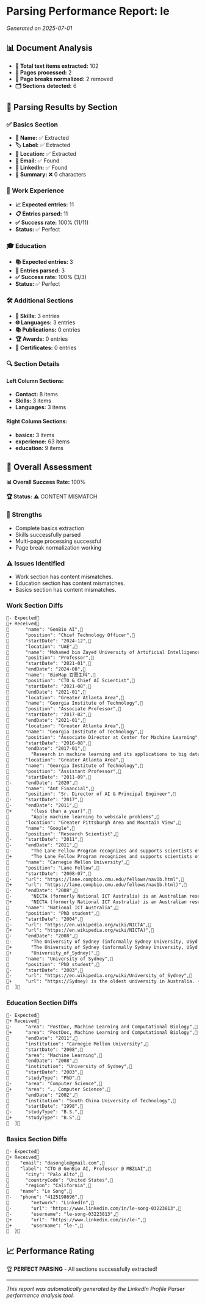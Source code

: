 # Parsing Performance Report: le

*Generated on 2025-07-01*

## 📊 Document Analysis
- **📄 Total text items extracted:** 102
- **📑 Pages processed:** 2
- **🔄 Page breaks normalized:** 2 removed
- **🗂️ Sections detected:** 6

## 🎯 Parsing Results by Section

### ✅ Basics Section
- **👤 Name:** ✅ Extracted
- **🏷️ Label:** ✅ Extracted
- **📍 Location:** ✅ Extracted
- **📧 Email:** ✅ Found
- **🔗 LinkedIn:** ✅ Found
- **📝 Summary:** ❌ 0 characters

### 💼 Work Experience
- **📈 Expected entries:** 11
- **📋 Entries parsed:** 11
- **✅ Success rate:** 100% (11/11)
- **Status:** ✅ Perfect

### 🎓 Education
- **📚 Expected entries:** 3
- **🏫 Entries parsed:** 3
- **✅ Success rate:** 100% (3/3)
- **Status:** ✅ Perfect

### 🛠️ Additional Sections
- **🔧 Skills:** 3 entries
- **🌐 Languages:** 3 entries
- **📚 Publications:** 0 entries
- **🏆 Awards:** 0 entries
- **📜 Certificates:** 0 entries

### 🔍 Section Details
#### Left Column Sections:
- **Contact:** 8 items
- **Skills:** 3 items
- **Languages:** 3 items

#### Right Column Sections:
- **basics:** 3 items
- **experience:** 63 items
- **education:** 9 items

## 🎯 Overall Assessment

**📊 Overall Success Rate:** 100%

**🏆 Status:** ⚠️ CONTENT MISMATCH

### 💪 Strengths
- Complete basics extraction
- Skills successfully parsed
- Multi-page processing successful
- Page break normalization working

### ⚠️ Issues Identified
- Work section has content mismatches.
- Education section has content mismatches.
- Basics section has content mismatches.
### Work Section Diffs
```diff
- Expected
+ Received
      "name": "GenBio AI",
      "position": "Chief Technology Officer",
      "startDate": "2024-12",
      "location": "UAE",
      "name": "Mohamed bin Zayed University of Artificial Intelligence",
      "position": "Professor",
      "startDate": "2021-01",
      "endDate": "2024-08",
      "name": "BioMap 百图生科",
      "position": "CTO & Chief AI Scientist",
      "startDate": "2021-08",
      "endDate": "2021-01",
      "location": "Greater Atlanta Area",
      "name": "Georgia Institute of Technology",
      "position": "Associate Professor",
      "startDate": "2017-02",
      "endDate": "2021-01",
      "location": "Greater Atlanta Area",
      "name": "Georgia Institute of Technology",
      "position": "Associate Director at Center for Machine Learning",
      "startDate": "2016-08",
      "endDate": "2017-01",
        "Research in machine learning and its applications to big data",
      "location": "Greater Atlanta Area",
      "name": "Georgia Institute of Technology",
      "position": "Assistant Professor",
      "startDate": "2011-09",
-     "endDate": "2020",
      "name": "Ant Financial",
      "position": "Sr. Director of AI & Principal Engineer",
-     "startDate": "2017",
-     "endDate": "2011",
+       "(less than a year)",
        "Apply machine learning to webscale problems",
      "location": "Greater Pittsburgh Area and Mountain View",
      "name": "Google",
      "position": "Research Scientist",
-     "startDate": "2011",
-     "endDate": "2011",
-       "The Lane Fellow Program recognizes and supports scientists of outstanding intellect who are dedicated to a career at the interface of machine learning and computational biological so that they can pursue postdoctoral research in the rich computational environment at Carnegie Mellon.",
+       "The Lane Fellow Program recognizes and supports scientists of outstanding intellect who are dedicated to a career at the interface of machine learning and computational biological so that they can pursue postdoctoral research in the rich computational environment at Carnegie Mellon. (http://",
      "name": "Carnegie Mellon University",
      "position": "Lane Fellow",
      "startDate": "2008-07",
-     "url": "https://lane.compbio.cmu.edu/fellows/nav1b.html",
+     "url": "https://lane.compbio.cmu.edu/fellows/nav1b.html)",
-     "endDate": "2008",
-       "NICTA (formerly National ICT Australia) is an Australian research institute driving innovation through high-quality research, training and technology transfer. NICTA is the largest research organisation in Australia dedicated to information and communications technology (ICT) research.",
+       "NICTA (formerly National ICT Australia) is an Australian research institute driving innovation through high-quality research, training and technology transfer. NICTA is the largest research organisation in Australia dedicated to information and communications technology (ICT) research. (http://",
      "name": "National ICT Australia",
      "position": "PhD student",
-     "startDate": "2004",
-     "url": "https://en.wikipedia.org/wiki/NICTA",
+     "url": "https://en.wikipedia.org/wiki/NICTA)",
-     "endDate": "2008",
-       "The University of Sydney (informally Sydney University, USyd or simply Sydney) is the oldest university in Australia.",
+       "The University of Sydney (informally Sydney University, USyd or simply",
+       "University_of_Sydney)",
      "name": "University of Sydney",
      "position": "PhD student",
-     "startDate": "2003",
-     "url": "https://en.wikipedia.org/wiki/University_of_Sydney",
+     "url": "https://Sydney) is the oldest university in Australia. (http://en.wikipedia.org/wiki/",
  ]
```

### Education Section Diffs
```diff
- Expected
+ Received
-     "area": "PostDoc, Machine Learning and Computational Biology",
+     "area": "PostDoc, Machine Learning and Computational Biology",
      "endDate": "2011",
      "institution": "Carnegie Mellon University",
      "startDate": "2008",
      "area": "Machine Learning",
      "endDate": "2008",
      "institution": "University of Sydney",
      "startDate": "2003",
      "studyType": "PhD",
-     "area": "Computer Science",
+     "area": "., Computer Science",
      "endDate": "2002",
      "institution": "South China University of Technology",
      "startDate": "1998",
-     "studyType": "B.S.",
+     "studyType": "B.S",
  ]
```

### Basics Section Diffs
```diff
- Expected
+ Received
    "email": "dasongle@gmail.com",
    "label": "CTO @ GenBio AI, Professor @ MBZUAI",
      "city": "Palo Alto",
      "countryCode": "United States",
      "region": "California",
    "name": "Le Song",
-   "phone": "4125198696",
        "network": "LinkedIn",
-       "url": "https://www.linkedin.com/in/le-song-03223813",
-       "username": "le-song-03223813",
+       "url": "https://www.linkedin.com/in/le-",
+       "username": "le-",
  }
```


## 📈 Performance Rating

🏆 **PERFECT PARSING** - All sections successfully extracted!

---
*This report was automatically generated by the LinkedIn Profile Parser performance analysis tool.*
